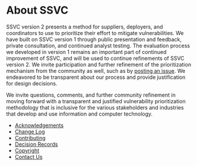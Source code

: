 # About SSVC

SSVC version 2 presents a method for suppliers, deployers, and coordinators to use to prioritize their effort to mitigate vulnerabilities.
We have built on SSVC version 1 through public presentation and feedback, private consultation, and continued analyst testing.
The evaluation process we developed in version 1 remains an important part of continued improvement of SSVC, and will be used to continue refinements of SSVC version 2.
We invite participation and further refinement of the prioritization mechanism from the community as well, such as by [posting an issue](https://github.com/CERTCC/SSVC/issues).
We endeavored to be transparent about our process and provide justification for design decisions.

We invite questions, comments, and further community refinement in moving forward with a transparent and justified vulnerability prioritization methodology that is inclusive for the various stakeholders and industries that develop and use information and computer technology.


- [Acknowledgements](acknowledgements.md)
- [Change Log](changelog.md)
- [Contributing](contributing.md)
- [Decision Records](../adr/index.md)
- [Copyright](copyright.md)
- [Contact Us](contact_us.md)